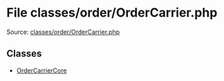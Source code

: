 File classes/order/OrderCarrier.php
=========

Source: [classes/order/OrderCarrier.php](https://github.com/PrestaShop/PrestaShop/blob/1.5.3.0/classes/order/OrderCarrier.php)


Classes
-------

* [OrderCarrierCore](class.OrderCarrierCore.md)

